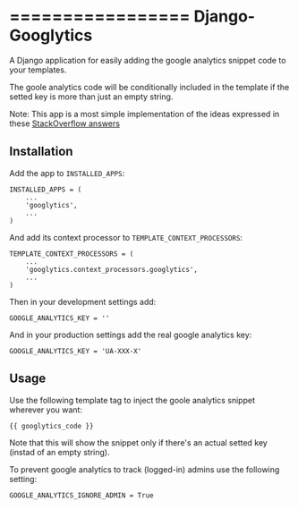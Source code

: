=================
Django-Googlytics
=================

A Django application for easily adding the google analytics snippet code to your templates.

The goole analytics code will be conditionally included in the template if the setted key is more than just an empty string.

Note: This app is a most simple implementation of the ideas expressed in these [StackOverflow answers](http://stackoverflow.com/questions/629696/deploying-google-analytics-with-django)


Installation
------------

Add the app to `INSTALLED_APPS`:

    INSTALLED_APPS = (
        ...
        'googlytics',
        ...
    )

And add its context processor to `TEMPLATE_CONTEXT_PROCESSORS`:

    TEMPLATE_CONTEXT_PROCESSORS = (
        ...
        'googlytics.context_processors.googlytics',
        ...
    )

Then in your development settings add:

    GOOGLE_ANALYTICS_KEY = ''

And in your production settings add the real google analytics key:

    GOOGLE_ANALYTICS_KEY = 'UA-XXX-X'


Usage
-----

Use the following template tag to inject the goole analytics snippet wherever you want:

    {{ googlytics_code }}

Note that this will show the snippet only if there's an actual setted key (instad of an empty string).

To prevent google analytics to track (logged-in) admins use the following setting:

    GOOGLE_ANALYTICS_IGNORE_ADMIN = True
